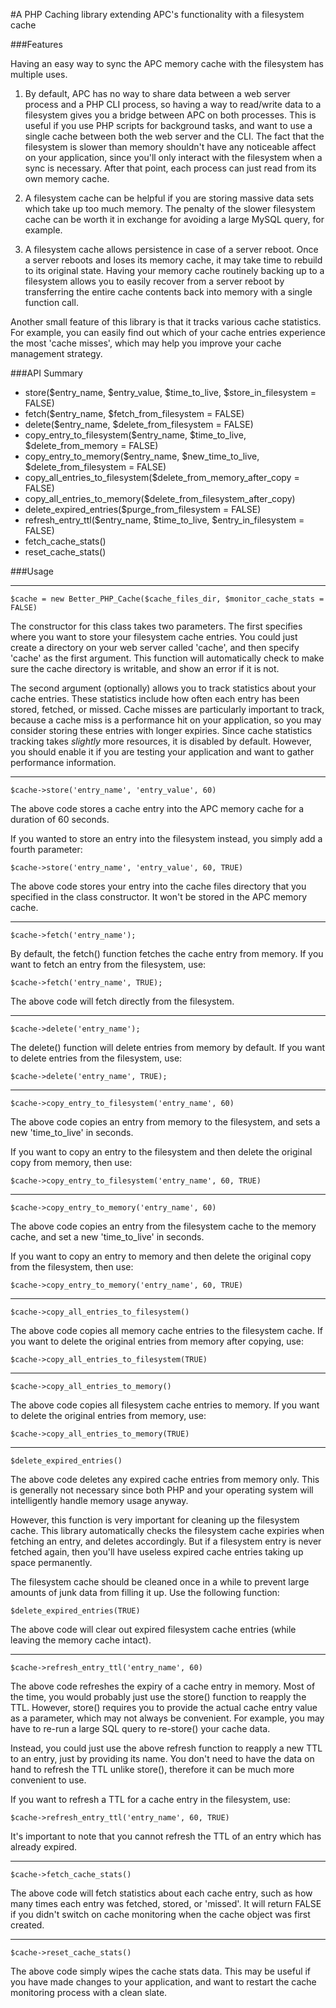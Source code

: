 #A PHP Caching library extending APC's functionality with a filesystem cache

###Features

Having an easy way to sync the APC memory cache with the filesystem has multiple uses.
1. By default, APC has no way to share data between a web server process and a PHP CLI process, so having a way to read/write data to a filesystem gives you a bridge between APC on both processes. This is useful if you use PHP scripts for background tasks, and want to use a single cache between both the web server and the CLI. The fact that the filesystem is slower than memory shouldn't have any noticeable affect on your application, since you'll only interact with the filesystem when a sync is necessary. After that point, each process can just read from its own memory cache.

2. A filesystem cache can be helpful if you are storing massive data sets which take up too much memory. The penalty of the slower filesystem cache can be worth it in exchange for avoiding a large MySQL query, for example.

3. A filesystem cache allows persistence in case of a server reboot. Once a server reboots and loses its memory cache, it may take time to rebuild to its original state. Having your memory cache routinely backing up to a filesystem allows you to easily recover from a server reboot by transferring the entire cache contents back into memory with a single function call.

Another small feature of this library is that it tracks various cache statistics. For example, you can easily find out which of your cache entries experience the most 'cache misses', which may help you improve your cache management strategy.

###API Summary
- store($entry_name, $entry_value, $time_to_live, $store_in_filesystem = FALSE)
- fetch($entry_name, $fetch_from_filesystem = FALSE)
- delete($entry_name, $delete_from_filesystem = FALSE)
- copy_entry_to_filesystem($entry_name, $time_to_live, $delete_from_memory = FALSE)
- copy_entry_to_memory($entry_name, $new_time_to_live, $delete_from_filesystem = FALSE)
- copy_all_entries_to_filesystem($delete_from_memory_after_copy = FALSE)
- copy_all_entries_to_memory($delete_from_filesystem_after_copy)
- delete_expired_entries($purge_from_filesystem = FALSE)
- refresh_entry_ttl($entry_name, $time_to_live, $entry_in_filesystem = FALSE)
- fetch_cache_stats()
- reset_cache_stats()

###Usage

---
    $cache = new Better_PHP_Cache($cache_files_dir, $monitor_cache_stats = FALSE)
The constructor for this class takes two parameters. The first specifies where you want to store your filesystem cache entries. You could just create a directory on your web server called 'cache', and then specify 'cache' as the first argument. This function will automatically check to make sure the cache directory is writable, and show an error if it is not.

The second argument (optionally) allows you to track statistics about your cache entries. These statistics include how often each entry has been stored, fetched, or missed. Cache misses are particularly important to track, because a cache miss is a performance hit on your application, so you may consider storing these entries with longer expiries. Since cache statistics tracking takes *slightly* more resources, it is disabled by default. However, you should enable it if you are testing your application and want to gather performance information.

---
    $cache->store('entry_name', 'entry_value', 60)
The above code stores a cache entry into the APC memory cache for a duration of 60 seconds.

If you wanted to store an entry into the filesystem instead, you simply add a fourth parameter:

    $cache->store('entry_name', 'entry_value', 60, TRUE)
The above code stores your entry into the cache files directory that you specified in the class constructor. It won't be stored in the APC memory cache.

---

    $cache->fetch('entry_name');
By default, the fetch() function fetches the cache entry from memory. If you want to fetch an entry from the filesystem, use:

    $cache->fetch('entry_name', TRUE);
The above code will fetch directly from the filesystem.

---

    $cache->delete('entry_name');

The delete() function will delete entries from memory by default. If you want to delete entries from the filesystem, use:

    $cache->delete('entry_name', TRUE);

---

    $cache->copy_entry_to_filesystem('entry_name', 60)

The above code copies an entry from memory to the filesystem, and sets a new 'time_to_live' in seconds.

If you want to copy an entry to the filesystem and then delete the original copy from memory, then use:

    $cache->copy_entry_to_filesystem('entry_name', 60, TRUE)

---

    $cache->copy_entry_to_memory('entry_name', 60)

The above code copies an entry from the filesystem cache to the memory cache, and set a new 'time_to_live' in seconds.

If you want to copy an entry to memory and then delete the original copy from the filesystem, then use:

    $cache->copy_entry_to_memory('entry_name', 60, TRUE)

---

    $cache->copy_all_entries_to_filesystem()

The above code copies all memory cache entries to the filesystem cache. If you want to delete the original entries from memory after copying, use:

    $cache->copy_all_entries_to_filesystem(TRUE)

---

    $cache->copy_all_entries_to_memory()

The above code copies all filesystem cache entries to memory. If you want to delete the original entries from memory, use:

    $cache->copy_all_entries_to_memory(TRUE)

---

    $delete_expired_entries()

The above code deletes any expired cache entries from memory only. This is generally not necessary since both PHP and your operating system will intelligently handle memory usage anyway.

However, this function is very important for cleaning up the filesystem cache. This library automatically checks the filesystem cache expiries when fetching an entry, and deletes accordingly. But if a filesystem entry is never fetched again, then you'll have useless expired cache entries taking up space permanently.

The filesystem cache should be cleaned once in a while to prevent large amounts of junk data from filling it up. Use the following function:

    $delete_expired_entries(TRUE)

The above code will clear out expired filesystem cache entries (while leaving the memory cache intact).

---

    $cache->refresh_entry_ttl('entry_name', 60)

The above code refreshes the expiry of a cache entry in memory. Most of the time, you would probably just use the store() function to reapply the TTL. However, store() requires you to provide the actual cache entry value as a parameter, which may not always be convenient. For example, you may have to re-run a large SQL query to re-store() your cache data.

Instead, you could just use the above refresh function to reapply a new TTL to an entry, just by providing its name. You don't need to have the data on hand to refresh the TTL unlike store(), therefore it can be much more convenient to use.

If you want to refresh a TTL for a cache entry in the filesystem, use:

    $cache->refresh_entry_ttl('entry_name', 60, TRUE)

It's important to note that you cannot refresh the TTL of an entry which has already expired.

---

    $cache->fetch_cache_stats()

The above code will fetch statistics about each cache entry, such as how many times each entry was fetched, stored, or 'missed'. It will return FALSE if you didn't switch on cache monitoring when the cache object was first created.

---

    $cache->reset_cache_stats()

The above code simply wipes the cache stats data. This may be useful if you have made changes to your application, and want to restart the cache monitoring process with a clean slate.